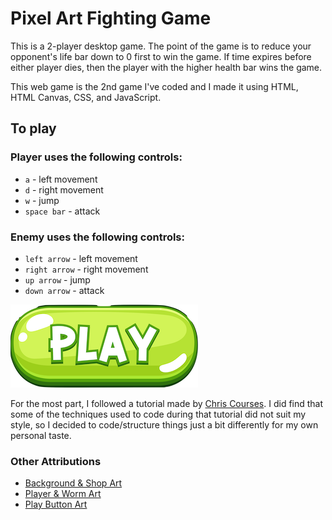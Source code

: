 # Pixel Art Fighting Game

This is a 2-player desktop game. The point of the game is to reduce your opponent's life bar down to 0 first to win the game. If time expires before either player dies, then the player with the higher health bar wins the game.

This web game is the 2nd game I've coded and I made it using HTML, HTML Canvas, CSS, and JavaScript.

## To play

### Player uses the following controls:
- `a` - left movement
- `d` - right movement
- `w` - jump
- `space bar` - attack

### Enemy uses the following controls:
- `left arrow` - left movement
- `right arrow` - right movement
- `up arrow` - jump
- `down arrow` - attack


[![Play Game](<green_play.png>)](<https://joanna-foss.github.io/pixel-art-fighting-game/> "Fighting Game")


For the most part, I followed a tutorial made by [Chris Courses](<https://www.youtube.com/channel/UC9Yp2yz6-pwhQuPlIDV_mjA>). I did find that some of the techniques used to code during that tutorial did not suit my style, so I decided to code/structure things just a bit differently for my own personal taste.

### Other Attributions

- [Background & Shop Art](<https://brullov.itch.io/>)
- [Player & Worm Art](<https://luizmelo.itch.io/>)
- [Play Button Art](<https://www.vecteezy.com/free-vector/game-buttons>)
